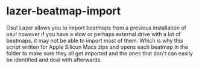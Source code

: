 # lazer-beatmap-import

Osu! Lazer allows you to import beatmaps from a previous installation of osu! however if you have a slow or perhaps external drive with a lot of beatmaps, it may not be able to import most of them. Which is why this script written for Apple Silicon Macs zips and opens each beatmap in the folder to make sure they all get imported and the ones that don't can easily be identified and deal with afterwards.
